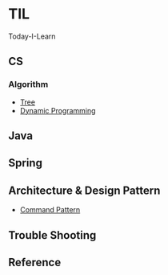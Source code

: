 # TIL
Today-I-Learn

## CS
### Algorithm
- [Tree](https://github.com/thals0/TIL/issues/2)
- [Dynamic Programming](https://github.com/thals0/TIL/issues/3)

## Java

## Spring

## Architecture & Design Pattern
- [Command Pattern](https://github.com/thals0/TIL/issues/1)

## Trouble Shooting

## Reference
